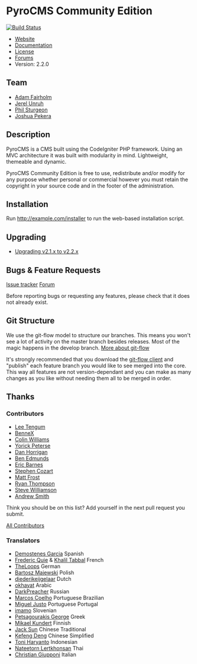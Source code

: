 # PyroCMS Community Edition

[![Build Status](https://secure.travis-ci.org/pyrocms/pyrocms.png?branch=2.2/develop)](https://travis-ci.org/pyrocms/pyrocms)

* [Website](https://www.pyrocms.com/)
* [Documentation](https://www.pyrocms.com/documentation)
* [License](http://pyrocms.com/legal/license)
* [Forums](http://forum.pyrocms.com)
* Version: 2.2.0

## Team

* [Adam Fairholm](http://adamfairholm.com/)
* [Jerel Unruh](http://jerel.co/)
* [Phil Sturgeon](http://philsturgeon.co.uk/)
* [Joshua Pekera](http://joshuapekera.com/)

## Description

PyroCMS is a CMS built using the CodeIgniter PHP framework. Using an MVC architecture
it was built with modularity in mind. Lightweight, themeable and dynamic.

PyroCMS Community Edition is free to use, redistribute and/or modify for any purpose whether personal or commercial however you must retain the copyright in your source code and in the footer of the administration.

## Installation

Run http://example.com/installer to run the web-based installation script.

## Upgrading

* [Upgrading v2.1.x to v2.2.x](http://docs.pyrocms.com/2.2/manual/reference/upgrade-guides/upgrade-2-1-to-2-2-0)

## Bugs & Feature Requests

[Issue tracker](http://github.com/pyrocms/pyrocms/issues)
[Forum](http://forum.pyrocms.com)

Before reporting bugs or requesting any features, please check that it does not already exist.

## Git Structure

We use the git-flow model to structure our branches. This means you won't see a lot of activity on the master branch besides releases.
Most of the magic happens in the develop branch.
[More about git-flow](http://nvie.com/posts/a-successful-git-branching-model/)

It's strongly recommended that you download the [git-flow client](https://github.com/nvie/gitflow) and "publish" each feature branch you would like to see merged into the core. This way all features are not version-dependant and you can make as many changes as you like without needing them all to be merged in order.

## Thanks

### Contributors

* [Lee Tengum](http://twitter.com/thatleeguy)
* [BenneX](http://github.com/BenneX)
* [Colin Williams](http://williamsconcepts.com/)
* [Yorick Peterse](http://www.yorickpeterse.com/)
* [Dan Horrigan](http://dhorrigan.com/)
* [Ben Edmunds](http://benedmunds.com/)
* [Eric Barnes](http://ericlbarnes.com/)
* [Stephen Cozart](http://twitter.com/stephencozart)
* [Matt Frost](http://shortwhitebaldguy.com)
* [Ryan Thompson](http://aiwebsystems.com)
* [Steve Williamson](http://sjdub.com)
* [Andrew Smith](http://silentworks.co.uk)

Think you should be on this list? Add yourself in the next pull request you submit.

[All Contributors](https://github.com/pyrocms/pyrocms/contributors)

### Translators

* [Demostenes Garcia](http://www.demogar.com/) Spanish
* [Frederic Quie](http://www.bleekom.org/) & [Khalil Tabbal](http://www.khalil-tabbal.com) French
* [TheLoops](http://codeigniter.com/forums/member/62232/) German
* [Bartosz Majewski](http://404design.pl/) Polish
* [diederikeijgelaar](http://github.com/diederikeijgelaar) Dutch
* [okhayat](http://webymaster.com/) Arabic
* [DarkPreacher](http://darklab.ru) Russian
* [Marcos Coelho](http://marcoscoelho.com/) Portuguese Brazilian
* [Miguel Justo](http://migueljusto.net/) Portuguese Portugal
* [imamo](http://www.imamo.si/) Slovenian
* [Petsagourakis George](https://github.com/petsagouris) Greek
* [Mikael Kundert](https://github.com/mikaelkundert) Finnish
* [Jack Sun](http://www.omatic.com.tw/) Chinese Traditional
* [Kefeng Deng](http://www.51any.com/) Chinese Simplified
* [Toni Haryanto](http://toniharyanto.cs.upi.edu/) Indonesian
* [Nateetorn Lertkhonsan](http://twitter.com/ikwannnnn) Thai
* [Christian Giupponi](https://github.com/ChristianGiupponi) Italian
